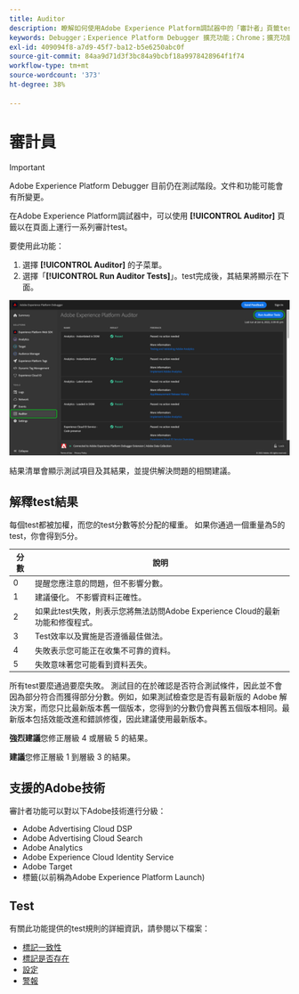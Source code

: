 ```yaml
---
title: Auditor
description: 瞭解如何使用Adobe Experience Platform調試器中的「審計者」頁籤testAdobe Experience Cloud實施。
keywords: Debugger；Experience Platform Debugger 擴充功能；Chrome；擴充功能；Auditor；DTM；Target
exl-id: 409094f8-a7d9-45f7-ba12-b5e6250abc0f
source-git-commit: 84aa9d71d3f3bc84a9bcbf18a9978428964f1f74
workflow-type: tm+mt
source-wordcount: '373'
ht-degree: 38%

---
```


# 審計員

>[!IMPORTANT]
>
>Adobe Experience Platform Debugger 目前仍在測試階段。文件和功能可能會有所變更。

在Adobe Experience Platform調試器中，可以使用 **[!UICONTROL Auditor]** 頁籤以在頁面上運行一系列審計test。

要使用此功能：

1. 選擇 **[!UICONTROL Auditor]** 的子菜單。
1. 選擇「**[!UICONTROL Run Auditor Tests]**」。test完成後，其結果將顯示在下面。

![「審計器」頁籤上test結果的螢幕快照](../assets/auditor-results.png)

結果清單會顯示測試項目及其結果，並提供解決問題的相關建議。

## 解釋test結果

每個test都被加權，而您的test分數等於分配的權重。 如果你通過一個重量為5的test，你會得到5分。

| 分數 | 說明 |
| --- | --- |
| 0 | 提醒您應注意的問題，但不影響分數。 |
| 1 | 建議優化。 不影響資料正確性。 |
| 2 | 如果此test失敗，則表示您將無法訪問Adobe Experience Cloud的最新功能和修復程式。 |
| 3 | Test效率以及實施是否遵循最佳做法。 |
| 4 | 失敗表示您可能正在收集不可靠的資料。 |
| 5 | 失敗意味著您可能看到資料丟失。 |

所有test要麼通過要麼失敗。 測試目的在於確認是否符合測試條件，因此並不會因為部分符合而獲得部分分數。例如，如果測試檢查您是否有最新版的 Adobe 解決方案，而您只比最新版本舊一個版本，您得到的分數仍會與舊五個版本相同。最新版本包括效能改進和錯誤修復，因此建議使用最新版本。

**強烈建議**&#x200B;您修正層級 4 或層級 5 的結果。

**建議**&#x200B;您修正層級 1 到層級 3 的結果。

## 支援的Adobe技術

審計者功能可以對以下Adobe技術進行分級：

* Adobe Advertising Cloud DSP
* Adobe Advertising Cloud Search
* Adobe Analytics
* Adobe Experience Cloud Identity Service
* Adobe Target
* 標籤(以前稱為Adobe Experience Platform Launch)

## Test

有關此功能提供的test規則的詳細資訊，請參閱以下檔案：

* [標記一致性](./tag-consistency.md)
* [標記是否存在](./tag-presence.md)
* [設定](./configuration.md)
* [警報](./alerts.md)
